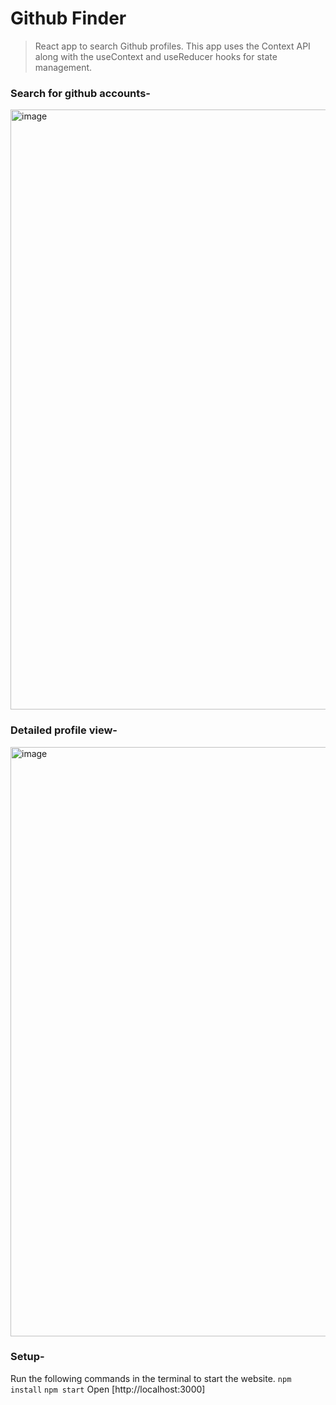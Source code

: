 # Github Finder

> React app to search Github profiles. This app uses the Context API along with the useContext and useReducer hooks for state management.

### Search for github accounts-
<img width="960" alt="image" src="https://user-images.githubusercontent.com/71789479/176949602-babb86cf-91de-4c6e-aff3-f0fe8ad87258.png">

### Detailed profile view-
<img width="943" alt="image" src="https://user-images.githubusercontent.com/71789479/176949655-886d72ed-02e0-4fa0-b9f1-0ba23b24362f.png">


### Setup-
Run the following commands in the terminal to start the website.
`npm install`
`npm start`
Open [http://localhost:3000]
